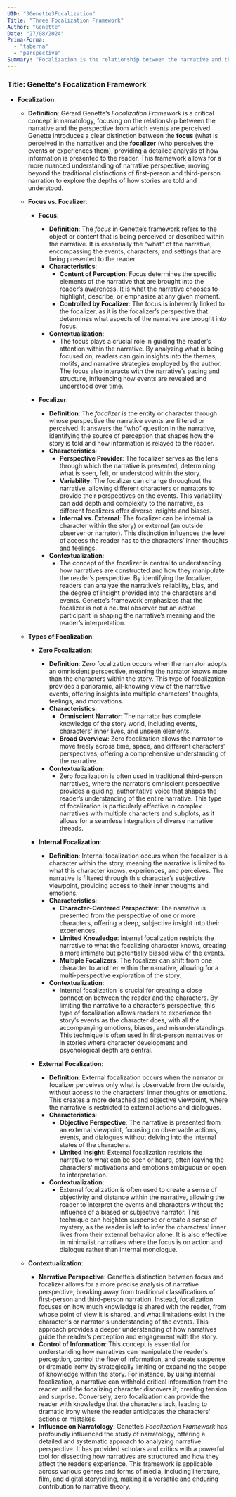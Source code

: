 ```yaml
---
UID: "3Genette3Focalization"
Title: "Three Focalization Framework"
Author: "Genette"
Date: "27/08/2024"
Prima-Forma: 
  - "taberna" 
  - "perspective"
Summary: "Focalization is the relationship between the narrative and the perspective from which events are perceived. Those three focalizations are: zero, internal, external."
---
```


### Title: **Genette's Focalization Framework**

- **Focalization**:
  - **Definition**: Gérard Genette’s *Focalization Framework* is a critical concept in narratology, focusing on the relationship between the narrative and the perspective from which events are perceived. Genette introduces a clear distinction between the **focus** (what is perceived in the narrative) and the **focalizer** (who perceives the events or experiences them), providing a detailed analysis of how information is presented to the reader. This framework allows for a more nuanced understanding of narrative perspective, moving beyond the traditional distinctions of first-person and third-person narration to explore the depths of how stories are told and understood.

  - **Focus vs. Focalizer**:
    - **Focus**:
      - **Definition**: The *focus* in Genette’s framework refers to the object or content that is being perceived or described within the narrative. It is essentially the “what” of the narrative, encompassing the events, characters, and settings that are being presented to the reader.
      - **Characteristics**:
        - **Content of Perception**: Focus determines the specific elements of the narrative that are brought into the reader’s awareness. It is what the narrative chooses to highlight, describe, or emphasize at any given moment.
        - **Controlled by Focalizer**: The focus is inherently linked to the focalizer, as it is the focalizer’s perspective that determines what aspects of the narrative are brought into focus.
      - **Contextualization**:
        - The focus plays a crucial role in guiding the reader’s attention within the narrative. By analyzing what is being focused on, readers can gain insights into the themes, motifs, and narrative strategies employed by the author. The focus also interacts with the narrative’s pacing and structure, influencing how events are revealed and understood over time.

    - **Focalizer**:
      - **Definition**: The *focalizer* is the entity or character through whose perspective the narrative events are filtered or perceived. It answers the “who” question in the narrative, identifying the source of perception that shapes how the story is told and how information is relayed to the reader.
      - **Characteristics**:
        - **Perspective Provider**: The focalizer serves as the lens through which the narrative is presented, determining what is seen, felt, or understood within the story.
        - **Variability**: The focalizer can change throughout the narrative, allowing different characters or narrators to provide their perspectives on the events. This variability can add depth and complexity to the narrative, as different focalizers offer diverse insights and biases.
        - **Internal vs. External**: The focalizer can be internal (a character within the story) or external (an outside observer or narrator). This distinction influences the level of access the reader has to the characters’ inner thoughts and feelings.
      - **Contextualization**:
        - The concept of the focalizer is central to understanding how narratives are constructed and how they manipulate the reader’s perspective. By identifying the focalizer, readers can analyze the narrative’s reliability, bias, and the degree of insight provided into the characters and events. Genette’s framework emphasizes that the focalizer is not a neutral observer but an active participant in shaping the narrative’s meaning and the reader’s interpretation.

  - **Types of Focalization**:
    - **Zero Focalization**:
      - **Definition**: Zero focalization occurs when the narrator adopts an omniscient perspective, meaning the narrator knows more than the characters within the story. This type of focalization provides a panoramic, all-knowing view of the narrative events, offering insights into multiple characters' thoughts, feelings, and motivations.
      - **Characteristics**:
        - **Omniscient Narrator**: The narrator has complete knowledge of the story world, including events, characters' inner lives, and unseen elements.
        - **Broad Overview**: Zero focalization allows the narrator to move freely across time, space, and different characters’ perspectives, offering a comprehensive understanding of the narrative.
      - **Contextualization**:
        - Zero focalization is often used in traditional third-person narratives, where the narrator’s omniscient perspective provides a guiding, authoritative voice that shapes the reader’s understanding of the entire narrative. This type of focalization is particularly effective in complex narratives with multiple characters and subplots, as it allows for a seamless integration of diverse narrative threads.

    - **Internal Focalization**:
      - **Definition**: Internal focalization occurs when the focalizer is a character within the story, meaning the narrative is limited to what this character knows, experiences, and perceives. The narrative is filtered through this character’s subjective viewpoint, providing access to their inner thoughts and emotions.
      - **Characteristics**:
        - **Character-Centered Perspective**: The narrative is presented from the perspective of one or more characters, offering a deep, subjective insight into their experiences.
        - **Limited Knowledge**: Internal focalization restricts the narrative to what the focalizing character knows, creating a more intimate but potentially biased view of the events.
        - **Multiple Focalizers**: The focalizer can shift from one character to another within the narrative, allowing for a multi-perspective exploration of the story.
      - **Contextualization**:
        - Internal focalization is crucial for creating a close connection between the reader and the characters. By limiting the narrative to a character’s perspective, this type of focalization allows readers to experience the story’s events as the character does, with all the accompanying emotions, biases, and misunderstandings. This technique is often used in first-person narratives or in stories where character development and psychological depth are central.

    - **External Focalization**:
      - **Definition**: External focalization occurs when the narrator or focalizer perceives only what is observable from the outside, without access to the characters’ inner thoughts or emotions. This creates a more detached and objective viewpoint, where the narrative is restricted to external actions and dialogues.
      - **Characteristics**:
        - **Objective Perspective**: The narrative is presented from an external viewpoint, focusing on observable actions, events, and dialogues without delving into the internal states of the characters.
        - **Limited Insight**: External focalization restricts the narrative to what can be seen or heard, often leaving the characters' motivations and emotions ambiguous or open to interpretation.
      - **Contextualization**:
        - External focalization is often used to create a sense of objectivity and distance within the narrative, allowing the reader to interpret the events and characters without the influence of a biased or subjective narrator. This technique can heighten suspense or create a sense of mystery, as the reader is left to infer the characters' inner lives from their external behavior alone. It is also effective in minimalist narratives where the focus is on action and dialogue rather than internal monologue.

  - **Contextualization**:
    - **Narrative Perspective**: Genette’s distinction between focus and focalizer allows for a more precise analysis of narrative perspective, breaking away from traditional classifications of first-person and third-person narration. Instead, focalization focuses on how much knowledge is shared with the reader, from whose point of view it is shared, and what limitations exist in the character's or narrator's understanding of the events. This approach provides a deeper understanding of how narratives guide the reader’s perception and engagement with the story.
    - **Control of Information**: This concept is essential for understanding how narratives can manipulate the reader's perception, control the flow of information, and create suspense or dramatic irony by strategically limiting or expanding the scope of knowledge within the story. For instance, by using internal focalization, a narrative can withhold critical information from the reader until the focalizing character discovers it, creating tension and surprise. Conversely, zero focalization can provide the reader with knowledge that the characters lack, leading to dramatic irony where the reader anticipates the characters' actions or mistakes.
    - **Influence on Narratology**: Genette’s *Focalization Framework* has profoundly influenced the study of narratology, offering a detailed and systematic approach to analyzing narrative perspective. It has provided scholars and critics with a powerful tool for dissecting how narratives are structured and how they affect the reader’s experience. This framework is applicable across various genres and forms of media, including literature, film, and digital storytelling, making it a versatile and enduring contribution to narrative theory.
